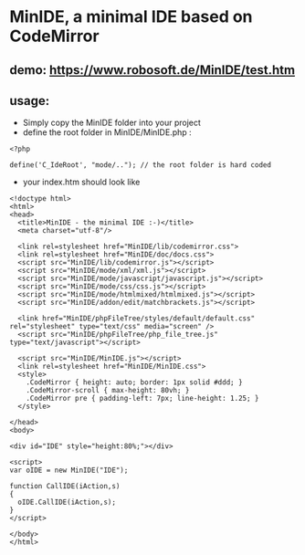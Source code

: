 # MinIDE, a minimal IDE based on CodeMirror

## demo: https://www.robosoft.de/MinIDE/test.htm

## usage:

- Simply copy the MinIDE folder into your project
- define the root folder in MinIDE/MinIDE.php :
```
<?php

define('C_IdeRoot',	"mode/.."); // the root folder is hard coded
```
- your index.htm should look like

```
<!doctype html>
<html>
<head>
  <title>MinIDE - the minimal IDE :-)</title>
  <meta charset="utf-8"/>

  <link rel=stylesheet href="MinIDE/lib/codemirror.css">
  <link rel=stylesheet href="MinIDE/doc/docs.css">
  <script src="MinIDE/lib/codemirror.js"></script>
  <script src="MinIDE/mode/xml/xml.js"></script>
  <script src="MinIDE/mode/javascript/javascript.js"></script>
  <script src="MinIDE/mode/css/css.js"></script>
  <script src="MinIDE/mode/htmlmixed/htmlmixed.js"></script>
  <script src="MinIDE/addon/edit/matchbrackets.js"></script>

  <link href="MinIDE/phpFileTree/styles/default/default.css" rel="stylesheet" type="text/css" media="screen" />
  <script src="MinIDE/phpFileTree/php_file_tree.js" type="text/javascript"></script>

  <script src="MinIDE/MinIDE.js"></script>
  <link rel=stylesheet href="MinIDE/MinIDE.css">
  <style>
    .CodeMirror { height: auto; border: 1px solid #ddd; }
    .CodeMirror-scroll { max-height: 80vh; }
    .CodeMirror pre { padding-left: 7px; line-height: 1.25; }
  </style>

</head>
<body>

<div id="IDE" style="height:80%;"></div>
    
<script>
var oIDE = new MinIDE("IDE");

function CallIDE(iAction,s)
{
  oIDE.CallIDE(iAction,s);
}
</script>

</body>
</html>
```

